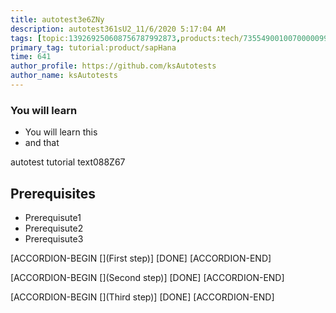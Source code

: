 ```yaml
---
title: autotest3e6ZNy
description: autotest361sU2_11/6/2020 5:17:04 AM
tags: [topic:139269250608756787992873,products:tech/73554900100700000996,tutorial:experience/advanced]
primary_tag: tutorial:product/sapHana
time: 641
author_profile: https://github.com/ksAutotests
author_name: ksAutotests
---
```

### You will learn
- You will learn this
- and that

autotest tutorial text088Z67

## Prerequisites
- Prerequisute1
- Prerequisute2
- Prerequisute3

[ACCORDION-BEGIN [](First step)]
[DONE]
[ACCORDION-END]

[ACCORDION-BEGIN [](Second step)]
[DONE]
[ACCORDION-END]

[ACCORDION-BEGIN [](Third step)]
[DONE]
[ACCORDION-END]

